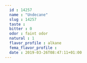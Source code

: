 ```yaml
---
  id : 14257
  name : "Undecane"
  slug : 14257
  taste : 
  bitter : 0
  odor : faint odor
  natural : 1
  flavor_profile : alkane
  fema_flavor_profile : 
  date : 2019-03-26T08:47:11+01:00
---
```



